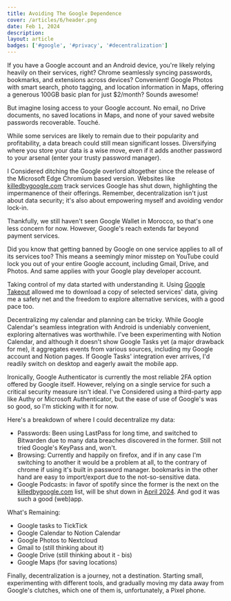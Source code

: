 ```yaml
---
title: Avoiding The Google Dependence
cover: /articles/6/header.png
date: Feb 1, 2024
description: 
layout: article
badges: ['#google', '#privacy', '#decentralization']
---
```



If you have a Google account and an Android device, you're likely relying heavily on their services, right? Chrome seamlessly syncing passwords, bookmarks, and extensions across devices? Convenient! Google Photos with smart search, photo tagging, and location information in Maps, offering a generous 100GB basic plan for just $2/month? Sounds awesome!

But imagine losing access to your Google account. No email, no Drive documents, no saved locations in Maps, and none of your saved website passwords recoverable. Touché.

While some services are likely to remain due to their popularity and profitability, a data breach could still mean significant losses. Diversifying where you store your data is a wise move, even if it adds another password to your arsenal (enter your trusty password manager).

I Considered ditching the Google overlord altogether since the release of the Microsoft Edge Chromium based version. Websites like [killedbygoogle.com](https://killedbygoogle.com) track services Google has shut down, highlighting the impermanence of their offerings. Remember, decentralization isn't just about data security; it's also about empowering myself and avoiding vendor lock-in.

Thankfully, we still haven't seen Google Wallet in Morocco, so that's one less concern for now. However, Google's reach extends far beyond payment services.

Did you know that getting banned by Google on one service applies to all of its services too? This means a seemingly minor misstep on YouTube could lock you out of your entire Google account, including Gmail, Drive, and Photos. And same applies with your Google play developer account. 

Taking control of my data started with understanding it. Using [Google Takeout](https://takeout.google.com) allowed me to download a copy of selected services' data, giving me a safety net and the freedom to explore alternative services, with a good pace too. 

Decentralizing my calendar and planning can be tricky. While Google Calendar's seamless integration with Android is undeniably convenient, exploring alternatives was worthwhile. I've been experimenting with Notion Calendar, and although it doesn't show Google Tasks yet (a major drawback for me), it aggregates events from various sources, including my Google account and Notion pages. If Google Tasks' integration ever arrives, I'd readily switch on desktop and eagerly await the mobile app.

Ironically, Google Authenticator is currently the most reliable 2FA option offered by Google itself. However, relying on a single service for such a critical security measure isn't ideal. I've Considered using a third-party app like Authy or Microsoft Authenticator, but the ease of use of Google's was so good, so I'm sticking with it for now. 

Here's a breakdown of where I could decentralize my data:
- Passwords: Been using LastPass for long time, and switched to Bitwarden due to many data breaches discovered in the former. Still not tried Google's KeyPass and, won't.
- Browsing: Currently and happily on firefox, and if in any case I'm switching to another it would be a problem at all, to the contrary of chrome if using it's built in password manager. bookmarks in the other hand are easy to import/export due to the not-so-sensitive data.
- Google Podcasts: in favor of spotify since the former is the next on the [killedbygoogle.com](https://killedbygoogle.com) list, will be shut down in [April 2024](https://www.theverge.com/23891397/google-podcasts-youtube-spotify-alternatives-pocket-casts). And god it was such a good (web)app.

What's Remaining:
- Google tasks to TickTick
- Google Calendar to Notion Calendar
- Google Photos to Nextcloud
- Gmail to (still thinking about it)
- Google Drive (still thinking about it - bis)
- Google Maps (for saving locations)

Finally, decentralization is a journey, not a destination. Starting small, experimenting with different tools, and gradually moving my data away from Google's clutches, which one of them is, unfortunately, a Pixel phone. 